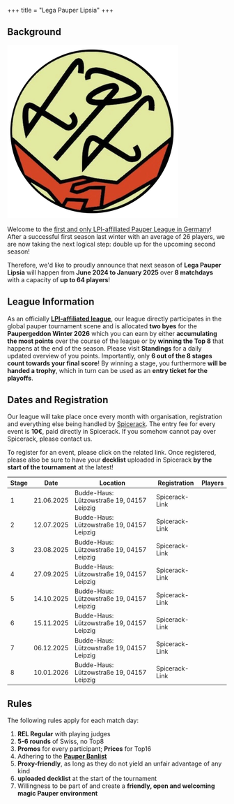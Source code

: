 +++
title = "Lega Pauper Lipsia"
+++

## Background

![avatar](/static/images/avatar.png)

Welcome to the <u>first and only LPI-affiliated Pauper League in Germany</u>! After a successful first season last winter with an average of 26 players, we are now taking the next logical step: double up for the upcoming second season! 

Therefore, we'd like to proudly announce that next season of **Lega Pauper Lipsia** will happen from **June 2024 to January 2025** over **8 matchdays** with a capacity of **up to 64 players**!

## League Information

As an officially **[LPI-affiliated league](https://www.legapauperitalia.it/home)**, our league directly participates in the global pauper tournament scene and is  allocated **two byes** for the **Paupergeddon Winter 2026** which you can earn by either **accumulating the most points** over the course of the league or by **winning the Top 8** that happens at the end of the season. Please visit **Standings** for a daily updated overview of you points. Importantly, only **6 out of the 8 stages count towards your final score**! By winning a stage, you furthermore **will be handed a trophy**, which in turn can be used as an **entry ticket for the playoffs**. 

## Dates and Registration

Our league will take place once every month with organisation, registration and everything else being handled by [Spicerack](https://www.spicerack.gg/events/discover). The entry fee for every event is **10€**, paid directly in Spicerack. If you somehow cannot pay over Spicerack, please contact us. 

To register for an event, please click on the related link. Once registered, please also be sure to have your **decklist** uploaded in Spicerack **by the start of the tournament** at the latest! 

Stage| Date | Location |Registration|Players 
-----|-------|----------|------------|-------
1|21.06.2025| Budde-Haus: Lützowstraße 19, 04157 Leipzig |Spicerack-Link| 
2|12.07.2025| Budde-Haus: Lützowstraße 19, 04157 Leipzig|Spicerack-Link|
3|23.08.2025| Budde-Haus: Lützowstraße 19, 04157 Leipzig|Spicerack-Link|
4|27.09.2025| Budde-Haus: Lützowstraße 19, 04157 Leipzig|Spicerack-Link|
5|14.10.2025| Budde-Haus: Lützowstraße 19, 04157 Leipzig|Spicerack-Link|
6|15.11.2025| Budde-Haus: Lützowstraße 19, 04157 Leipzig|Spicerack-Link|
7|06.12.2025| Budde-Haus: Lützowstraße 19, 04157 Leipzig|Spicerack-Link|
8|10.01.2026| Budde-Haus: Lützowstraße 19, 04157 Leipzig|Spicerack-Link|

## Rules

The following rules apply for each match day:

1. **REL Regular** with playing judges
2. **5-6 rounds** of Swiss, no Top8
3. **Promos** for every participant; **Prices** for Top16
4. Adhering to the **[Pauper Banlist](https://magic.wizards.com/en/banned-restricted-list)**
5. **Proxy-friendly**, as long as they do not yield an unfair advantage of any kind
6. **uploaded decklist** at the start of the tournament
6. Willingness to be part of and create a **friendly, open and welcoming magic Pauper environment**




